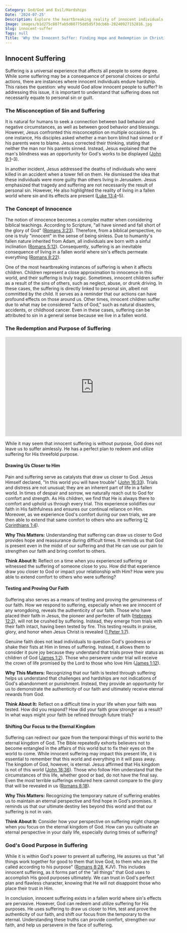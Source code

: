 ```yaml
---
Category: God/God and Evil/Hardships
Date: '2024-07-25'
Description: Explore the heartbreaking reality of innocent individuals who endure unjust suffering in a world full of complexities and challenges. Delve into the profound impact of innocence in the face of adversity.
Image: images/b1d275c807fab5d80775dd5d5f3dcb6b-20240927152816.jpg
Slug: innocent-suffer
Tags: null
Title: 'Why the Innocent Suffer: Finding Hope and Redemption in Christian Faith'
---
```


## Innocent Suffering

Suffering is a universal experience that affects all people to some degree. While some suffering may be a consequence of personal choices or sinful actions, there are instances where innocent individuals endure hardship. This raises the question: why would God allow innocent people to suffer? In addressing this issue, it is important to understand that suffering does not necessarily equate to personal sin or guilt.

### The Misconception of Sin and Suffering

It is natural for humans to seek a connection between bad behavior and negative circumstances, as well as between good behavior and blessings. However, Jesus confronted this misconception on multiple occasions. In one instance, His disciples asked whether a man born blind had sinned or if his parents were to blame. Jesus corrected their thinking, stating that neither the man nor his parents sinned. Instead, Jesus explained that the man's blindness was an opportunity for God's works to be displayed ([John 9:1](https://www.bibleref.com/John/9/John-9-1.html)–3).

In another incident, Jesus addressed the deaths of individuals who were killed in an accident when a tower fell on them. He dismissed the idea that these individuals were more guilty than others living in Jerusalem. Jesus emphasized that tragedy and suffering are not necessarily the result of personal sin. However, He also highlighted the reality of living in a fallen world where sin and its effects are present ([Luke 13:4](https://www.bibleref.com/Luke/13/Luke-13-4.html)–5).

### The Concept of Innocence

The notion of innocence becomes a complex matter when considering biblical teachings. According to Scripture, "all have sinned and fall short of the glory of God" ([Romans 3:23](https://www.bibleref.com/Romans/3/Romans-3-23.html)). Therefore, from a biblical perspective, no one is truly "innocent" in the sense of being sinless. Due to humanity's fallen nature inherited from Adam, all individuals are born with a sinful inclination ([Romans 5:12](https://www.bibleref.com/Romans/5/Romans-5-12.html)). Consequently, suffering is an inevitable consequence of living in a fallen world where sin's effects permeate everything ([Romans 8:22](https://www.bibleref.com/Romans/8/Romans-8-22.html)).

One of the most heartbreaking instances of suffering is when it affects children. Children represent a close approximation to innocence in this world, and their suffering is truly tragic. Sometimes, innocent children suffer as a result of the sins of others, such as neglect, abuse, or drunk driving. In these cases, the suffering is directly linked to personal sin, albeit not committed by the child. It serves as a reminder that our actions can have profound effects on those around us. Other times, innocent children suffer due to what may be considered "acts of God," such as natural disasters, accidents, or childhood cancer. Even in these cases, suffering can be attributed to sin in a general sense because we live in a fallen world.

### The Redemption and Purpose of Suffering


<iframe width="560" height="315" src="https://www.youtube.com/embed/zeaZhbuPjnM" frameborder="0" allow="autoplay; encrypted-media" allowfullscreen></iframe>


While it may seem that innocent suffering is without purpose, God does not leave us to suffer aimlessly. He has a perfect plan to redeem and utilize suffering for His threefold purpose.

#### Drawing Us Closer to Him

Pain and suffering serve as catalysts that draw us closer to God. Jesus Himself declared, "In this world you will have trouble" ([John 16:33](https://www.bibleref.com/John/16/John-16-33.html)). Trials and distress are not unusual; they are an inherent part of life in a fallen world. In times of despair and sorrow, we naturally reach out to God for comfort and strength. As His children, we find that He is always there to comfort and uphold us through every trial. This experience solidifies our faith in His faithfulness and ensures our continual reliance on Him. Moreover, as we experience God's comfort during our own trials, we are then able to extend that same comfort to others who are suffering ([2 Corinthians 1:4](https://www.bibleref.com/2-Corinthians/1/2-Corinthians-1-4.html)).

**Why This Matters:** Understanding that suffering can draw us closer to God provides hope and reassurance during difficult times. It reminds us that God is present even in the midst of our suffering and that He can use our pain to strengthen our faith and bring comfort to others.

**Think About It:** Reflect on a time when you experienced suffering or witnessed the suffering of someone close to you. How did that experience draw you closer to God or impact your relationship with Him? How were you able to extend comfort to others who were suffering?

#### Testing and Proving Our Faith

Suffering also serves as a means of testing and proving the genuineness of our faith. How we respond to suffering, especially when we are innocent of any wrongdoing, reveals the authenticity of our faith. Those who have placed their faith in Jesus, the pioneer and perfecter of faith ([Hebrews 12:2](https://www.bibleref.com/Hebrews/12/Hebrews-12-2.html)), will not be crushed by suffering. Instead, they emerge from trials with their faith intact, having been tested by fire. This testing results in praise, glory, and honor when Jesus Christ is revealed ([1 Peter 1:7](https://www.bibleref.com/1-Peter/1/1-Peter-1-7.html)).

Genuine faith does not lead individuals to question God's goodness or shake their fists at Him in times of suffering. Instead, it allows them to consider it pure joy because they understand that trials prove their status as children of God ([James 1:2](https://www.bibleref.com/James/1/James-1-2.html)). Those who persevere under trial will receive the crown of life promised by the Lord to those who love Him ([James 1:12](https://www.bibleref.com/James/1/James-1-12.html)).

**Why This Matters:** Recognizing that our faith is tested through suffering helps us understand that challenges and hardships are not indications of God's abandonment or punishment. Instead, they provide an opportunity for us to demonstrate the authenticity of our faith and ultimately receive eternal rewards from God.

**Think About It:** Reflect on a difficult time in your life when your faith was tested. How did you respond? How did your faith grow stronger as a result? In what ways might your faith be refined through future trials?

#### Shifting Our Focus to the Eternal Kingdom

Suffering can redirect our gaze from the temporal things of this world to the eternal kingdom of God. The Bible repeatedly exhorts believers not to become entangled in the affairs of this world but to fix their eyes on the world to come. While innocent suffering may impact this present life, it is essential to remember that this world and everything in it will pass away. The kingdom of God, however, is eternal. Jesus affirmed that His kingdom is not of this world ([John 18:36](https://www.bibleref.com/John/18/John-18-36.html)). Those who follow Him understand that the circumstances of this life, whether good or bad, do not have the final say. Even the most terrible sufferings endured here cannot compare to the glory that will be revealed in us ([Romans 8:18](https://www.bibleref.com/Romans/8/Romans-8-18.html)).

**Why This Matters:** Recognizing the temporary nature of suffering enables us to maintain an eternal perspective and find hope in God's promises. It reminds us that our ultimate destiny lies beyond this world and that our suffering is not in vain.

**Think About It:** Consider how your perspective on suffering might change when you focus on the eternal kingdom of God. How can you cultivate an eternal perspective in your daily life, especially during times of suffering?

### God's Good Purpose in Suffering

While it is within God's power to prevent all suffering, He assures us that "all things work together for good to them that love God, to them who are the called according to his purpose" ([Romans 8:28](https://www.bibleref.com/Romans/8/Romans-8-28.html), KJV). This includes innocent suffering, as it forms part of the "all things" that God uses to accomplish His good purposes ultimately. We can trust in God's perfect plan and flawless character, knowing that He will not disappoint those who place their trust in Him.

In conclusion, innocent suffering exists in a fallen world where sin's effects are pervasive. However, God can redeem and utilize suffering for His purposes. He uses suffering to draw us closer to Him, test and prove the authenticity of our faith, and shift our focus from the temporary to the eternal. Understanding these truths can provide comfort, strengthen our faith, and help us persevere in the face of suffering.